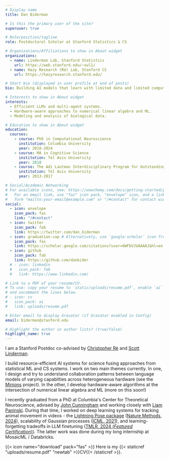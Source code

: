 ```yaml
---
# Display name
title: Dan Biderman

# Is this the primary user of the site?
superuser: true

# Role/position/tagline
role: Postdoctoral Scholar at Stanford Statistics & CS

# Organizations/Affiliations to show in About widget
organizations:
  - name: Linderman Lab, Stanford Statistics
    url: https://web.stanford.edu/~swl1/
  - name: Hazy Research (Ré) Lab, Stanford CS
    url: https://hazyresearch.stanford.edu/

# Short bio (displayed in user profile at end of posts)
bio: Building AI models that learn with limited data and limited compute. Using them to understand brain and behavior.

# Interests to show in About widget
interests:
  - Efficient LLMs and multi-agent systems.
  - Hardware-aware approaches to numerical linear algebra and ML.
  - Modeling and analysis of biological data.

# Education to show in About widget
education:
  courses:
    - course: PhD in Computational Neuroscience
      institution: Columbia University
      year: 2018-2024
    - course: MA in Cognitive Science
      institution: Tel Aviv University
      year: 2018
    - course: The Adi Lautman Interdisciplinary Program for Outstanding Students (Cog. Sci., Math, Neurobio.)
      institution: Tel Aviv University
      year: 2013-2017

# Social/Academic Networking
# For available icons, see: https://wowchemy.com/docs/getting-started/page-builder/#icons
#   For an email link, use "fas" icon pack, "envelope" icon, and a link in the
#   form "mailto:your-email@example.com" or "/#contact" for contact widget.
social:
  - icon: envelope
    icon_pack: fas
    link: "/#contact"
  - icon: twitter
    icon_pack: fab
    link: https://twitter.com/dan_biderman
  - icon: graduation-cap # Alternatively, use `google-scholar` icon from `ai` icon pack
    icon_pack: fas
    link: https://scholar.google.com/citations?user=6WFbVJUAAAAJ&hl=en
  - icon: github
    icon_pack: fab
    link: https://github.com/danbider
  # - icon: linkedin
  #   icon_pack: fab
  #   link: https://www.linkedin.com/

# Link to a PDF of your resume/CV.
# To use: copy your resume to `static/uploads/resume.pdf`, enable `ai` icons in `params.toml`,
# and uncomment the lines below.
# - icon: cv
#   icon_pack: ai
#   link: uploads/resume.pdf

# Enter email to display Gravatar (if Gravatar enabled in Config)
email: biderman@stanford.edu

# Highlight the author in author lists? (true/false)
highlight_name: true
---
```


I am a Stanford Postdoc co-advised by [Christopher Ré](https://cs.stanford.edu/people/chrismre/) and [Scott Linderman](https://web.stanford.edu/~swl1/).


I build resource-efficient AI systems for science fusing approaches from statistical ML and CS systems. I work on two main themes currently.
In one, I design and try to understand collaboration patterns between language models of varying capabilties across heterogeneous hardware (see the [Minions](https://github.com/HazyResearch/minions) project).
In the other, I develop hardware-aware algorithms at the intersection of numerical linear algebra and ML (more on this soon!)

I recently graduated from a PhD at Columbia's Center for Theoretical Neuroscience, advised by [John Cunningham](https://stat.columbia.edu/~cunningham/) and working closely with [Liam Paninski](http://www.stat.columbia.edu/~liam/).
During that time, I worked on deep learning systems for tracking animal movement in videos - the [Lightning Pose package](https://github.com/danbider/lightning-pose) ([Nature Methods, 2024](https://rdcu.be/dLP3z)), scalability of Gaussian processes ([ICML, 2021](https://arxiv.org/pdf/2102.06695.pdf)), and learning-forgetting tradeoffs in LLM finetuning ([TMLR, 2024 (_Featured Certification_)](https://openreview.net/forum?id=aloEru2qCG&noteId=Jb3PQNQDI2)). The latter work was done during my long internship at MosaicML / Databricks.

{{< icon name="download" pack="fas" >}} Here is my {{< staticref "uploads/resume.pdf" "newtab" >}}CV{{< /staticref >}}.
